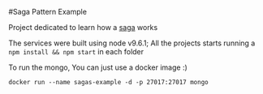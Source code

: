 #Saga Pattern Example

Project dedicated to learn how a [saga](https://microservices.io/patterns/data/saga.html) works 

The services were built using node v9.6.1; All the projects starts running a `npm install && npm start` in each folder

To run the mongo, You can just use a docker image :)

```
docker run --name sagas-example -d -p 27017:27017 mongo
```
